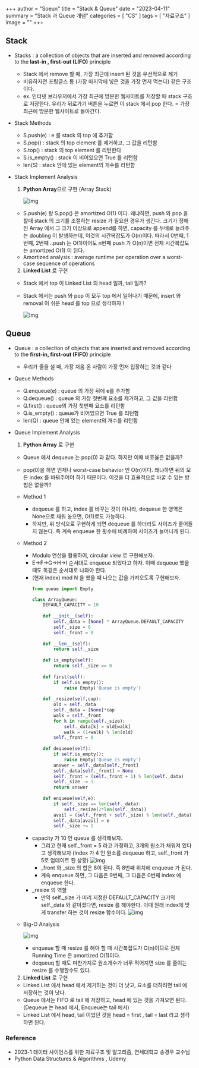 +++
author = "Soeun"
title = "Stack & Queue"
date = "2023-04-11"
summary = "Stack 과 Queue 개념"
categories = [
    "CS"
]
tags = [
    "자료구조"
]
image = ""
+++


## Stack 

- Stacks : a collection of objects that are inserted and removed according to the **last-in , first-out (LIFO)** principle
  - Stack 에서 remove 할 때, 가장 최근에 insert 된 것을 우선적으로 제거 
  - 비유하자면 프링글스 통 (가장 마지막에 넣은 것을 가장 먼저 먹는다) 같은 구조이다. 
  - ex. 인터넷 브라우저에서 가장 최근에 방문한 웹사이트를 저장할 때 stack 구조로 저장한다. 우리가 뒤로가기 버튼을 누르면 이 stack 에서 pop 한다. = 가장 최근에 방문한 웹사이트로 돌아간다. 

- Stack Methods
  - S.push(e) : e 를 stack 의 top 에 추가함
  - S.pop() : stack 의 top element 를 제거하고, 그 값을 리턴함
  - S.top() : stack 의 top element 를 리턴한다
  - S.is_empty() : stack 이 비어있으면 True 를 리턴함
  - len(S) : stack 안에 있는 element의 개수를 리턴함

- Stack Implement Analysis
  1. **Python Array**으로 구현 (Array Stack)

        ![img](https://github.com/ddoddii/Study-repo/assets/95014836/d7fbf526-bfce-42c1-bc63-67da9f207a39)

    - S.push(e) 랑 S.pop() 은 amortized O(1) 이다. 왜냐하면, push 와 pop 을 할때 stack 의 크기를 조절하는 resize 가 필요한 경우가 생긴다. 크기가 정해진 Array 에서 그 크기 이상으로 append를 하면, capacity 를 두배로 늘려주는 doubling 이 발생하는데, 이것의 시간복잡도가 O(n)이다. 따라서 0번째, 1번째, 2번째 ..push 는 O(1)이어도 n번째 push 가 O(n)이면 전체 시간복잡도는 amortized O(1) 이 된다. 
    - Amortized analysis : average runtime per operation over a worst-case sequence of operations

  2. **Linked List** 로 구현
    - Stack 에서 top 이 Linked List 의 head 일까, tail 일까?
    - Stack 에서는 push 와 pop 이 모두 top 에서 일어나기 때문에, insert 와 removal 이 쉬운 head 를 top 으로 생각하자 !

        ![img](https://github.com/ddoddii/Study-repo/assets/95014836/28102228-e059-490b-b042-8129f66216b4)

## Queue

- Queue : a collection of objects that are inserted and removed according to the **first-in, first-out (FIFO)** principle
  - 우리가 줄을 설 때, 가장 처음 온 사람이 가장 먼저 입장하는 것과 같다

- Queue Methods
  - Q.enqueue(e) : queue 의 가장 뒤에 e를 추가함
  - Q.dequeue() : queue 의 가장 첫번째 요소를 제거하고, 그 값을 리턴함
  - Q.first() : queue의 가장 첫번째 요소를 리턴함
  - Q.is_empty() : queue가 비어있으면 True 를 리턴함
  - len(Q) : queue 안에 있는 element의 개수를 리턴함

- Queue Implement Analysis
  1.  **Python Array** 로 구현
  - Queue 에서 dequeue 는 pop(0) 과 같다. 하지만 이때 비효율은 없을까?
  - pop(0)을 하면 언제나 worst-case behavior 인 O(n)이다. 왜냐하면 뒤의 모든 index 를 바꿔주어야 하기 때문이다. 이것을 더 효율적으로 바꿀 수 있는 방법은 없을까?
  - Method 1
    - dequeue 를 하고, index 를 바꾸는 것이 아니라, dequeue 한 영역은 None으로 채워 놓으면, O(1)로도 가능하다. 
    - 하지만, 위 방식으로 구현하게 되면 dequeue 를 하더라도 사이즈가 줄어들지 않는다. 즉 계속 enqueue 한 횟수에 비례하여 사이즈가 늘어나게 된다. 
  - Method 2
    - Modulo 연산을 활용하여, circular view 로 구현해보자.
    - E->F->G->H->I 순서대로 enqueue 되었다고 하자. 이때 dequeue 했을 때도 똑같은 순서대로 나와야 한다. 
    - (현재 index) mod N 을 했을 때 나오는 값을 가져오도록 구현해보자.
      ```python
      from queue import Empty

      class ArrayQueue:
          DEFAULT_CAPACITY = 10
          
          def __init__(self):
              self._data = [None] * ArrayQueue.DEFAULT_CAPACITY
              self._size = 0
              self._front = 0
              
          def __len__(self):
              return self._size
          
          def is_empty(self):
              return self._size == 0
          
          def first(self):
              if self.is_empty():
                  raise Empty('Queue is empty')
              
          def _resize(self,cap):
              old = self._data
              self._data = [None]*cap
              walk = self._front
              for k in range(self._size):
                  self._data[k] = old[walk]
                  walk = (1+walk) % len(old)
              self._front = 0
          
          def dequeue(self):
              if self.is_empty():
                  raise Empty('Queue is empty')
              answer = self._data[self._front]
              self._data[self._front] = None
              self._front = (self._front + 1) % len(self._data)
              self._size -= 1
              return answer
          
          def enqueue(self,e):
              if self._size == len(self._data):
                  self._resize(2*len(self._data))
              avail = (self._front + self._size) % len(self._data)
              self._data[avail] = e
              self._size += 1
      ```
    - capacity 가 10 인 queue 를 생각해보자.
      - 그리고 현재 self._front = 5 라고 가정하고, 3개의 원소가 채워져 있다고 생각해보자 (Index 가 4 인 원소를 dequeue 하고, self._front 가 5로 업데이트 된 상황)
      ![img](https://github.com/ddoddii/Study-repo/assets/95014836/2b43d926-981f-4690-b311-650c40c06871)
      - _front 와 _size 의 합은 8이 된다. 즉 8번째 위치에 enqueue 가 된다. 
      - 계속 enqueue 하면, 그 다음은 9번째, 그 다음은 0번째 index 에 enqueue 한다.
    - _resize 의 역할
      - 만약 self._size 가 미리 지정한 DEFAULT_CAPACITY 크기의 self._data 와 같아졌다면, resize 를 해야한다. 이때 원래 index에 맞게 transfer 하는 것이 resize 함수이다. 
       ![img](https://github.com/ddoddii/Study-repo/assets/95014836/3408510e-a22a-4a77-a5f0-919d0bb1ffbd)
  - Big-O Analysis

    ![img](https://github.com/ddoddii/Study-repo/assets/95014836/5f7d288e-c214-4ade-a9e1-4285cb3c012d)
    - enqueue 할 때 resize 를 해야 할 때 시간복잡도가 O(n)이므로 전체 Running Time 은 amortized O(1)이다.
    - dequeuq 할 때도 마찬가지로 원소개수가 너무 적어지면 size 를 줄이는 resize 를 수행할수도 있다.

  2. **Linked List** 로 구현
    - Linked List 에서 head 에서 제거하는 것이 더 낫고, 요소를 더하려면 tail 에 저장하는 것이 낫다.
    - Queue 에서는 FIFO 로 tail 에 저장하고, head 에 있는 것을 가져오면 된다. (Dequeue 는 head 에서, Enqueue는 tail 에서)
    - Linked List 에서 head, tail 이었던 것을 head = first , tail = last 라고 생각하면 된다.


### Reference 
- 2023-1 데이터 사이언스를 위한 자료구조 및 알고리즘, 연세대학교 송경우 교수님
- Python Data Structures & Algorithms , Udemy

